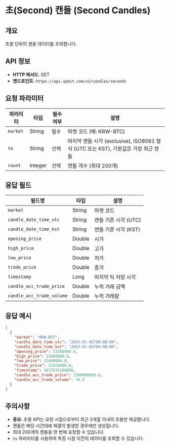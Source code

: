 # 초(Second) 캔들 (Second Candles)

## 개요
초봉 단위의 캔들 데이터를 조회합니다.

## API 정보
- **HTTP 메서드**: GET
- **엔드포인트**: `https://api.upbit.com/v1/candles/seconds`

## 요청 파라미터

| 파라미터 | 타입 | 필수 여부 | 설명 |
|---------|------|----------|------|
| `market` | String | 필수 | 마켓 코드 (예: KRW-BTC) |
| `to` | String | 선택 | 마지막 캔들 시각 (exclusive), ISO8061 형식 (UTC 또는 KST), 기본값은 가장 최근 캔들 |
| `count` | Integer | 선택 | 캔들 개수 (최대 200개) |

## 응답 필드

| 필드명 | 타입 | 설명 |
|--------|------|------|
| `market` | String | 마켓 코드 |
| `candle_date_time_utc` | String | 캔들 기준 시각 (UTC) |
| `candle_date_time_kst` | String | 캔들 기준 시각 (KST) |
| `opening_price` | Double | 시가 |
| `high_price` | Double | 고가 |
| `low_price` | Double | 저가 |
| `trade_price` | Double | 종가 |
| `timestamp` | Long | 마지막 틱 저장 시각 |
| `candle_acc_trade_price` | Double | 누적 거래 금액 |
| `candle_acc_trade_volume` | Double | 누적 거래량 |

## 응답 예시

```json
[
  {
    "market": "KRW-BTC",
    "candle_date_time_utc": "2023-01-01T00:00:00",
    "candle_date_time_kst": "2023-01-01T09:00:00",
    "opening_price": 21500000.0,
    "high_price": 21600000.0,
    "low_price": 21400000.0,
    "trade_price": 21550000.0,
    "timestamp": 1672531200000,
    "candle_acc_trade_price": 1500000000.0,
    "candle_acc_trade_volume": 70.5
  }
]
```

## 주의사항
- **중요**: 초봉 API는 요청 시점으로부터 최근 3개월 이내의 초봉만 제공합니다.
- 캔들은 해당 시간대에 체결이 발생한 경우에만 생성됩니다.
- 최대 200개의 캔들을 한 번에 요청할 수 있습니다.
- `to` 파라미터를 사용하여 특정 시점 이전의 데이터를 조회할 수 있습니다.